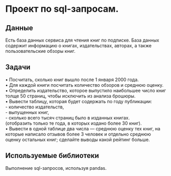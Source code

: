 # Проект по sql-запросам. <br>  
## Данные
Есть база данных сервиса для чтения книг по подписке. База данных содержит информацию о книгах, издательствах, авторах, а также пользовательские обзоры книг.
## Задачи
• Посчитать, сколько книг вышло после 1 января 2000 года.<br>
• Для каждой книги посчитать количество обзоров и среднюю оценку.<br>
• Определить издательство, которое выпустило наибольшее число книг толще 50 страниц, чтобы исключить из анализа брошюры.<br>
• Вывести таблицу, которая будет содержать по году публикации:<br>
    - количество издательств,<br>
    - выпущенных книг,<br>
    - сколько всего тысяч страниц было в изданных книгах.<br>
(отобразить только те года, в которых издано более 30 книг).<br>
• Вывести в одной таблице два числа — среднюю оценку тех книг, на которые написало отзывов более 3 человек и отдельно среднюю оценку остальных книг; сделайте выводы какой рейтинг больше. <br>
## Используемые библиотеки
Выполнение sql-запросов, используя pandas. 
